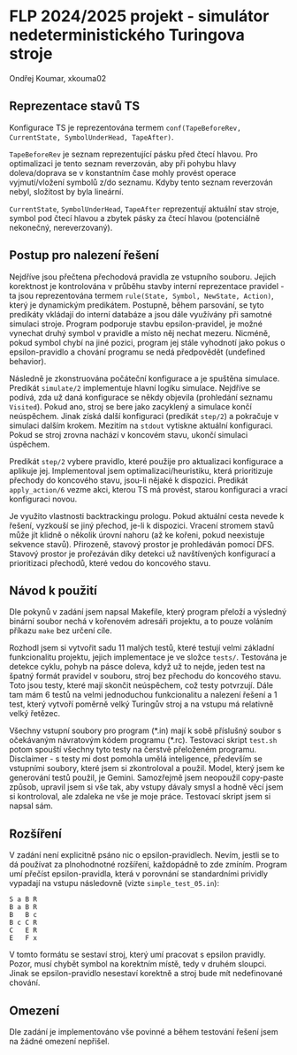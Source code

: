 # FLP 2024/2025 projekt - simulátor nedeterministického Turingova stroje

Ondřej Koumar, xkouma02

## Reprezentace stavů TS

Konfigurace TS je reprezentována termem `conf(TapeBeforeRev, CurrentState, SymbolUnderHead, TapeAfter)`.

`TapeBeforeRev` je seznam reprezentující pásku před čtecí hlavou. 
Pro optimalizaci je tento seznam reverzován, aby při pohybu hlavy doleva/doprava se v konstantním čase mohly provést operace vyjmutí/vložení symbolů z/do seznamu.
Kdyby tento seznam reverzován nebyl, složitost by byla lineární.

`CurrentState`, `SymbolUnderHead`, `TapeAfter` reprezentují aktuální stav stroje, symbol pod čtecí hlavou a zbytek pásky za čtecí hlavou (potenciálně nekonečný, nereverzovaný).

## Postup pro nalezení řešení

Nejdříve jsou přečtena přechodová pravidla ze vstupního souboru.
Jejich korektnost je kontrolována v průběhu stavby interní reprezentace pravidel - ta jsou reprezentována termem `rule(State, Symbol, NewState, Action)`, který je dynamickým predikátem.
Postupně, během parsování, se tyto predikáty vkládají do interní databáze a jsou dále využívány při samotné simulaci stroje.
Program podporuje stavbu epsilon-pravidel, je možné vynechat druhý symbol v pravidle a místo něj nechat mezeru.
Nicméně, pokud symbol chybí na jiné pozici, program jej stále vyhodnotí jako pokus o epsilon-pravidlo a chování programu se nedá předpovědět (undefined behavior).

Následně je zkonstruována počáteční konfigurace a je spuštěna simulace.
Predikát `simulate/2` implementuje hlavní logiku simulace.
Nejdříve se podívá, zda už daná konfigurace se někdy objevila (prohledání seznamu `Visited`).
Pokud ano, stroj se bere jako zacyklený a simulace končí neúspěchem.
Jinak získá další konfiguraci (predikát `step/2`) a pokračuje v simulaci dalším krokem.
Mezitím na `stdout` vytiskne aktuální konfiguraci.
Pokud se stroj zrovna nachází v koncovém stavu, ukončí simulaci úspěchem.

Predikát `step/2` vybere pravidlo, které použije pro aktualizaci konfigurace a aplikuje jej.
Implementoval jsem optimalizaci/heuristiku, která prioritizuje přechody do koncového stavu, jsou-li nějaké k dispozici.
Predikát `apply_action/6` vezme akci, kterou TS má provést, starou konfiguraci a vrací konfiguraci novou.

Je využito vlastnosti backtrackingu prologu.
Pokud aktuální cesta nevede k řešení, vyzkouší se jiný přechod, je-li k dispozici.
Vracení stromem stavů může jít klidně o několik úrovní nahoru (až ke kořeni, pokud neexistuje sekvence stavů).
Přirozeně, stavový prostor je prohledáván pomocí DFS.
Stavový prostor je prořezáván díky detekci už navštívených konfigurací a prioritizaci přechodů, které vedou do koncového stavu.

## Návod k použití

Dle pokynů v zadání jsem napsal Makefile, který program přeloží a výsledný binární soubor nechá v kořenovém adresáři projektu, a to pouze voláním příkazu `make` bez určení cíle.

Rozhodl jsem si vytvořit sadu 11 malých testů, které testují velmi základní funkcionalitu projektu, jejich implementace je ve složce `tests/`.
Testována je detekce cyklu, pohyb na pásce doleva, když už to nejde, jeden test na špatný formát pravidel v souboru, stroj bez přechodu do koncového stavu.
Toto jsou testy, které mají skončit neúspěchem, což testy potvrzují.
Dále tam mám 6 testů na velmi jednoduchou funkcionalitu a nalezení řešení a 1 test, který vytvoří poměrně velký Turingův stroj a na vstupu má relativně velký řetězec.

Všechny vstupní soubory pro program (\*.in) mají k sobě příslušný soubor s očekávaným návratovým kódem programu (\*.rc).
Testovací skript `test.sh` potom spouští všechny tyto testy na čerstvě přeloženém programu.
Disclaimer - s testy mi dost pomohla umělá inteligence, především se vstupními soubory, které jsem si zkontroloval a použil.
Model, který jsem ke generování testů použil, je Gemini.
Samozřejmě jsem neopoužil copy-paste způsob, upravil jsem si vše tak, aby vstupy dávaly smysl a hodně věcí jsem si kontroloval, ale zdaleka ne vše je moje práce.
Testovací skript jsem si napsal sám.

## Rozšíření

V zadání není explicitně psáno nic o epsilon-pravidlech.
Nevím, jestli se to dá používat za plnohodnotné rozšíření, každopádně to zde zmíním.
Program umí přečíst epsilon-pravidla, která v porovnání se standardními prividly vypadají na vstupu následovně (vizte `simple_test_05.in`):
```
S a B R
B a B R
B   B c
B c C R
C   E R
E   F x
```
V tomto formátu se sestaví stroj, který umí pracovat s epsilon pravidly.
Pozor, musí chybět symbol na korektním místě, tedy v druhém sloupci.
Jinak se epsilon-pravidlo nesestaví korektně a stroj bude mít nedefinované chování.

## Omezení

Dle zadání je implementováno vše povinné a během testování řešení jsem na žádné omezení nepřišel.
